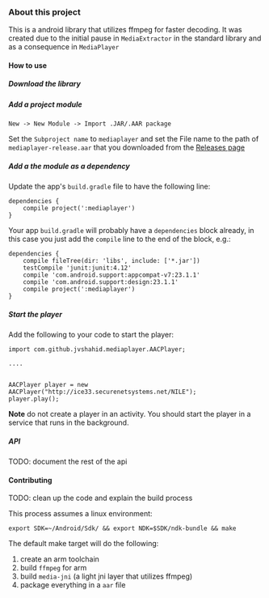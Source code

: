 ### About this project

This is a android library that utilizes ffmpeg for faster decoding. It was
created due to the initial pause in `MediaExtractor` in the standard library
and as a consequence in `MediaPlayer`

#### How to use

##### Download the library


##### Add a project module

`New -> New Module -> Import .JAR/.AAR package`

Set the `Subproject name` to `mediaplayer` and set the File name to the path of
`mediaplayer-release.aar` that you downloaded from the
[Releases page](https://github.com/jvshahid/mediaplayer/releases)


##### Add a the module as a dependency

Update the app's `build.gradle` file to have the following line:

```
dependencies {
    compile project(':mediaplayer')
}
```

Your app `build.gradle` will probably have a `dependencies` block already, in
this case you just add the `compile` line to the end of the block, e.g.:

```
dependencies {
    compile fileTree(dir: 'libs', include: ['*.jar'])
    testCompile 'junit:junit:4.12'
    compile 'com.android.support:appcompat-v7:23.1.1'
    compile 'com.android.support:design:23.1.1'
    compile project(':mediaplayer')
}
```


##### Start the player

Add the following to your code to start the player:

```
import com.github.jvshahid.mediaplayer.AACPlayer;

....


AACPlayer player = new AACPlayer("http://ice33.securenetsystems.net/NILE");
player.play();
```

**Note** do not create a player in an activity. You should start the player in
  a service that runs in the background.


##### API

TODO: document the rest of the api

#### Contributing

TODO: clean up the code and explain the build process

This process assumes a linux environment:

`export SDK=~/Android/Sdk/ && export NDK=$SDK/ndk-bundle && make`

The default make target will do the following:

1. create an arm toolchain
1. build `ffmpeg` for arm
1. build `media-jni` (a light jni layer that utilizes ffmpeg)
1. package everything in a `aar` file

